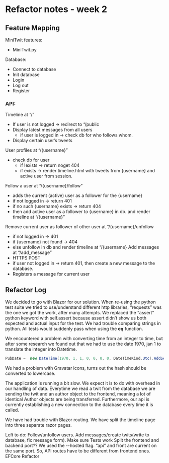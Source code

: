 # Refactor notes - week 2

## Feature Mapping
MiniTwit features:

* MiniTwit.py

Database:

* Connect to database
* Init database
* Login
* Log out
* Register


### API:

Timeline at “/”
* If user is not logged → redirect to “/public
* Display latest messages from all users
    * if user is logged in → check db for who follows whom.
* Display certain user’s tweets

User profiles at “/{username}”
* check db for user
    * if !exists → return noget 404
    * if exists → render timeline.html with tweets from {username} and active user from session.

Follow a user at “/{username}/follow”
* adds the current (active) user as a follower for the {username}
* if not logged in → return 401
* if no such {username} exists → return 404
* then add active user as a follower to {username} in db.
    and render timeline at “/{username}”

Remove current user as follower of other user at “/{username}/unfollow
* if not logged in → 401
* if {username} not found → 404
* else unfollow in db and render timeline at “/{username}
Add messages at “/add_message”
* HTTPS POST
* if user not logged in → return 401,
    then create a new message to the database.
* Registers a message for current user 



## Refactor Log
We decided to go with Blazor for our solution.
When re-using the python test suite we tried to use/understand different http libraries, “requests” was the one we got the work, after many attempts. We replaced the “assert” python keyword with self.assert because assert didn’t show us both expected and actual input for the test.
We had trouble comparing strings in python. All tests would suddenly pass when using the __eq__ function.

We encountered a  problem with converting time from an integer to time, but after some  research we found out that we had to use the date 1970, jan 1 to translate the integer into Datetime.   
```c# 
PubDate =  new DateTime(1970, 1, 1, 0, 0, 0, 0, DateTimeKind.Utc).AddSeconds(s.GetInt32(3))
```


We had a problem with Gravatar icons, turns out the hash should be converted to lowercase.

The application is running a bit slow. We expect it is to do with overhead in our handling of data. Everytime we read a twit from the database we are sending the twit and an author object to the frontend, meaning a lot of identical Author objects are being transferred.
Furthermore, our api is currently establishing a new connection to the database every time it is called.

We have had trouble with Blazor routing. We have split the timeline page into three separate razor pages. 

Left to do:
Follow/unfollow users.
Add messages/create twits(write to database, fix message form).
Make sure Tests work
Split the frontend and backend port??
We used the --hosted flag. “api” and front are current on the same port.
So, API routes have to be different from frontend ones.
EFCore Refactor


 

